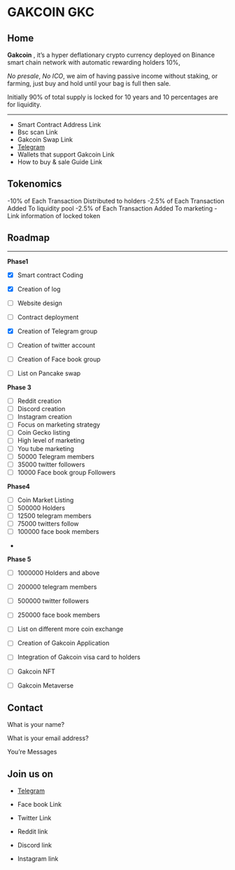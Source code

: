 # GAKCOIN GKC

## Home 

**Gakcoin** , it’s a hyper deflationary crypto currency  deployed on Binance smart chain network with automatic rewarding holders 10%,

*No presale*, *No ICO*, we aim of having passive income without staking, or farming, just buy and hold until your bag is full then sale. 

Initially 90% of total supply is locked for 10 years and 10 percentages are for liquidity. 

---

-	Smart Contract Address Link
-	Bsc scan Link 
-	Gakcoin Swap Link 
-	[Telegram](https://t.me/gakcoin0) 
-	Wallets that support Gakcoin Link  
-	How to buy & sale Guide Link       

## Tokenomics
-10% of Each Transaction Distributed to holders
-2.5% of Each Transaction Added To liquidity pool
-2.5% of Each Transaction Added To marketing 
-Link information of locked token

## Roadmap 

----

**Phase1**
- [x]	Smart contract Coding
- [x]	Creation of log
- [ ]	Website design
- [ ]	Contract deployment
- [x]	Creation of Telegram group
- [ ]	Creation of twitter account
- [ ]	Creation of Face book group
- [ ]	List on Pancake swap


**Phase 3**

- [ ]	Reddit creation
- [ ]	Discord creation
- [ ]	Instagram creation
- [ ]	Focus on marketing strategy 
- [ ]	Coin Gecko listing
- [ ]	High level of marketing
- [ ]	You tube marketing
- [ ]	50000 Telegram members
- [ ]	35000 twitter followers
- [ ]	10000 Face book group Followers

**Phase4**

- [ ]	Coin Market Listing
- [ ]	500000 Holders
- [ ]	12500 telegram members
- [ ]	75000 twitters follow
- [ ]	100000 face book members
- 
**Phase 5**

- [ ]	1000000 Holders and above
- [ ]	200000 telegram members
- [ ]	500000 twitter followers
- [ ]	250000 face book members
- [ ]	List on different more coin exchange 
- [ ]	Creation of Gakcoin Application
- [ ]	Integration of  Gakcoin visa card to holders
- [ ]	Gakcoin NFT
- [ ]	Gakcoin Metaverse


## Contact
What is your name?

What is your email address?

You’re Messages


## Join us on
- [Telegram](https://t.me/gakcoin0)

- Face book Link

- Twitter Link

- Reddit link

- Discord link

- Instagram link 










